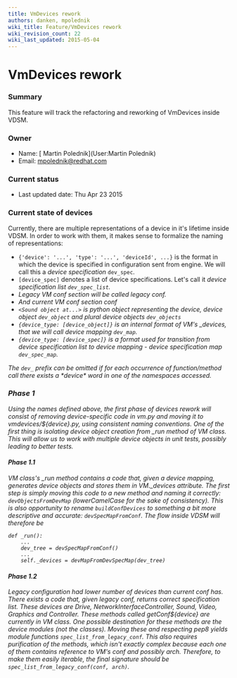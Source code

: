 ```yaml
---
title: VmDevices rework
authors: danken, mpolednik
wiki_title: Feature/VmDevices rework
wiki_revision_count: 22
wiki_last_updated: 2015-05-04
---
```


# VmDevices rework

### Summary

This feature will track the refactoring and reworking of VmDevices inside VDSM.

### Owner

*   Name: [ Martin Polednik](User:Martin Polednik)
*   Email: <mpolednik@redhat.com>

### Current status

*   Last updated date: Thu Apr 23 2015

### Current state of devices

Currently, there are multiple representations of a device in it's lifetime inside VDSM. In order to work with them, it makes sense to formalize the naming of representations:

*   `{'device': '...', 'type': '...', 'deviceId', ...}` is the format in which the device is specified in configuration sent from engine. We will call this a <i>device specification</i> `dev_spec`.
*   `[device_spec]` denotes a list of device specifications. Let's call it <i>device specification list<i> `dev_spec_list`.
*   Legacy VM conf section will be called <i>legacy conf</i>.
*   And current VM conf section <i>conf</i>
*   `<Sound object at...>` is python object representing the device, <i>device object</i> `dev_object` and plural <i>device objects</i> `dev_objects`
*   `{device_type: [device_object]}` is an internal format of VM's _devices, that we will call <i>device mapping</i> `dev_map`.
*   `{device_type: [device_spec]}` is a format used for transition from device specification list to device mapping - <i>device specification map</i> `dev_spec_map`.

The `dev_` prefix can be omitted if for each occurrence of function/method call there exists a \*device\* word in one of the namespaces accessed.

### Phase 1

Using the names defined above, the first phase of devices rework will consist of removing device-specific code in vm.py and moving it to vmdevices/${device}.py, using consistent naming conventions. One of the first thing is isolating device object creation from _run method of VM class. This will allow us to work with multiple device objects in unit tests, possibly leading to better tests.

#### Phase 1.1

VM class's _run method contains a code that, given a device mapping, generates device objects and stores them in VM._devices attribute. The first step is simply moving this code to a new method and naming it correctly: `devObjectsFromDevMap` (lowerCamelCase for the sake of consistency). This is also opportunity to rename `buildConfDevices` to something a bit more descriptive and accurate: `devSpecMapFromConf`. The flow inside VDSM will therefore be

    def _run():
        ...
        dev_tree = devSpecMapFromConf()
        ...
        self._devices = devMapFromDevSpecMap(dev_tree)

#### Phase 1.2

Legacy configuration had lower number of devices than current conf has. There exists a code that, given legacy conf, returns correct specification list. These devices are Drive, NetworkInterfaceController, Sound, Video, Graphics and Controller. These methods called getConf${device} are currently in VM class. One possible destination for these methods are the device modules (not the classes). Moving these and respecting pep8 yields module functions `spec_list_from_legacy_conf`. This also requires purification of the methods, which isn't exactly complex because each one of them contains reference to VM's conf and possibly arch. Therefore, to make them easily iterable, the final signature should be `spec_list_from_legacy_conf(conf, arch)`.

